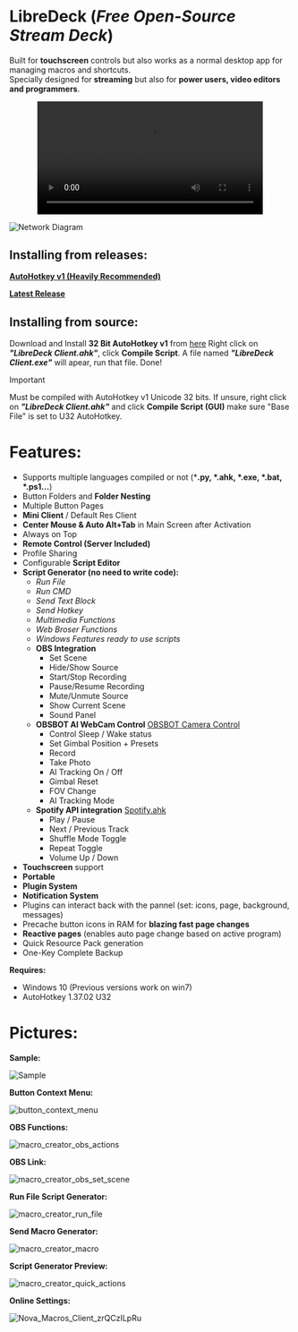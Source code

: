 
# **LibreDeck (*Free Open-Source Stream Deck*)**
Built for **touchscreen** controls but also works as a normal desktop app for managing macros and shortcuts.  
Specially designed for **streaming** but also for **power users, video editors and programmers**. 


<p align="center" width="100%">
<video src="https://github.com/user-attachments/assets/df9e0e56-9599-4b89-8996-6c2bf91b1275" width="80%" controls></video>
</p>

![Network Diagram](https://elmodo7.github.io/static/img/personal_projects/nova_macros/nova_macros_networking.svg)

## **Installing from releases:**

**[AutoHotkey v1 (Heavily Recommended)](https://www.autohotkey.com/)**

**[Latest Release](https://github.com/elModo7/LibreDeck-Offline/releases/download/2.7b-Offline/Nova.Macros.Offline.Installer.zip)**

## **Installing from source:**

Download and Install **32 Bit AutoHotkey v1** from [here](https://www.autohotkey.com/)
Right click on ***"LibreDeck Client.ahk"***, click **Compile Script**.
A file named ***"LibreDeck Client.exe"*** will apear, run that file. Done!

> [!IMPORTANT]  
> Must be compiled with AutoHotkey v1 Unicode 32 bits. If unsure, right click on ***"LibreDeck Client.ahk"*** and click **Compile Script (GUI)** make sure "Base File" is set to U32 AutoHotkey.

  
# **Features:**
-   Supports multiple languages compiled or not (***.py, *.ahk, *.exe, *.bat, *.ps1...**)
-   Button Folders and  **Folder Nesting**
-   Multiple Button Pages
-   **Mini Client**  / Default Res Client
-   **Center Mouse & Auto Alt+Tab**  in Main Screen after Activation
-   Always on Top
- **Remote Control (Server Included)**
- Profile Sharing
-   Configurable  **Script Editor**
-   **Script Generator (no need to write code):**
    -   _Run File_
    -   _Run CMD_
    -   _Send Text Block_
    -   _Send Hotkey_
    -   _Multimedia Functions_
    -   _Web Broser Functions_
    -   _Windows Features ready to use scripts_
    - **OBS Integration**
	    - Set Scene
	    - Hide/Show Source
	    - Start/Stop Recording
	    - Pause/Resume Recording
	    - Mute/Unmute Source
	    - Show Current Scene
      	- Sound Panel
	- **OBSBOT AI WebCam Control** [OBSBOT Camera Control](https://github.com/elModo7/OBSBOT-Camera-Control-AHK)
 		- Control Sleep / Wake status
   		- Set Gimbal Position + Presets
     	- Record
      	- Take Photo
      	- AI Tracking On / Off
      	- Gimbal Reset
      	- FOV Change
      	- AI Tracking Mode
    - **Spotify API integration** [Spotify.ahk](https://github.com/CloakerSmoker/Spotify.ahk)
    	- Play / Pause
     	- Next / Previous Track
        - Shuffle Mode Toggle
        - Repeat Toggle
        - Volume Up / Down 
-   **Touchscreen** support
-   **Portable**
-   **Plugin System**
- **Notification System**
- Plugins can interact back with the pannel (set: icons, page, background, messages)
- Precache button icons in RAM for **blazing fast page changes**
- **Reactive pages** (enables auto page change based on active program)
- Quick Resource Pack generation
- One-Key Complete Backup

**Requires:**

-   Windows 10 (Previous versions work on win7)
-   AutoHotkey 1.37.02 U32

# Pictures:
**Sample:**

![Sample](https://i.postimg.cc/brVvCHLC/sample.jpg)

**Button Context Menu:**

![button_context_menu](https://github.com/user-attachments/assets/a4d9cdf0-730b-4ebf-b2d7-2055d0ee7ca5)

**OBS Functions:**

![macro_creator_obs_actions](https://github.com/user-attachments/assets/92674e3c-17f0-47b6-a8fc-aeaefa088c7e)

**OBS Link:**

![macro_creator_obs_set_scene](https://github.com/user-attachments/assets/184f3283-75d1-4df4-811f-3d04ca4447ef)

**Run File Script Generator:**

![macro_creator_run_file](https://github.com/user-attachments/assets/20e7b36c-4d14-4921-b868-e6a321c53a48)

**Send Macro Generator:**

![macro_creator_macro](https://github.com/user-attachments/assets/032682f9-2b0a-4331-be7b-9f42223095dd)

**Script Generator Preview:**

![macro_creator_quick_actions](https://github.com/user-attachments/assets/35d5ad62-af06-468d-82b7-d7ca888f98c5)

**Online Settings:**

![Nova_Macros_Client_zrQCzILpRu](https://github.com/user-attachments/assets/89feb4a2-5a87-46b1-937d-c778fdc12c61)


